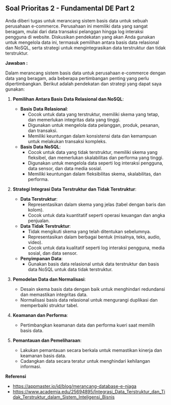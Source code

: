 ## Soal Prioritas 2 - Fundamental DE Part 2

Anda diberi tugas untuk merancang sistem basis data untuk sebuah perusahaan e-commerce. Perusahaan ini memiliki data yang sangat beragam, mulai dari data transaksi pelanggan hingga log interaksi pengguna di website. Diskusikan pendekatan yang akan Anda gunakan untuk mengelola data ini, termasuk pemilihan antara basis data relasional dan NoSQL, serta strategi untuk mengintegrasikan data terstruktur dan tidak terstruktur.

**Jawaban :**

Dalam merancang sistem basis data untuk perusahaan e-commerce dengan data yang beragam, ada beberapa pertimbangan penting yang perlu dipertimbangkan. Berikut adalah pendekatan dan strategi yang dapat saya gunakan:

1. **Pemilihan Antara Basis Data Relasional dan NoSQL**:
    - **Basis Data Relasional**:
        - Cocok untuk data yang terstruktur, memiliki skema yang tetap, dan memerlukan integritas data yang tinggi.
        - Digunakan untuk mengelola data pelanggan, produk, pesanan, dan transaksi.
        - Memiliki keuntungan dalam konsistensi data dan kemampuan untuk melakukan transaksi kompleks.
    - **Basis Data NoSQL**:
        - Cocok untuk data yang tidak terstruktur, memiliki skema yang fleksibel, dan memerlukan skalabilitas dan performa yang tinggi.
        - Digunakan untuk mengelola data seperti log interaksi pengguna, data sensor, dan data media sosial.
        - Memiliki keuntungan dalam fleksibilitas skema, skalabilitas, dan performa.

2. **Strategi Integrasi Data Terstruktur dan Tidak Terstruktur**:
    - **Data Terstruktur**:
        - Representasikan dalam skema yang jelas (tabel dengan baris dan kolom).
        - Cocok untuk data kuantitatif seperti operasi keuangan dan angka penjualan.
    - **Data Tidak Terstruktur**:
        - Tidak mengikuti skema yang telah ditentukan sebelumnya.
        - Representasikan dalam berbagai bentuk (misalnya, teks, audio, video).
        - Cocok untuk data kualitatif seperti log interaksi pengguna, media sosial, dan data sensor.
    - **Penyimpanan Data**: 
        - Gunakan basis data relasional untuk data terstruktur dan basis data NoSQL untuk data tidak terstruktur.

3. **Pemodelan Data dan Normalisasi**:
    - Desain skema basis data dengan baik untuk menghindari redundansi dan memastikan integritas data.
    - Normalisasi basis data relasional untuk mengurangi duplikasi dan memperbaiki struktur tabel.

4. **Keamanan dan Performa**:
    - Pertimbangkan keamanan data dan performa kueri saat memilih basis data.

5. **Pemantauan dan Pemeliharaan**:
    - Lakukan pemantauan secara berkala untuk memastikan kinerja dan keamanan basis data.
    - Cadangkan data secara teratur untuk menghindari kehilangan informasi.

**Referensi**
- https://appmaster.io/id/blog/merancang-database-e-niaga
- https://www.academia.edu/25694895/Integrasi_Data_Terstruktur_dan_Tidak_Terstruktur_dalam_Sistem_Inteligensi_Bisnis
